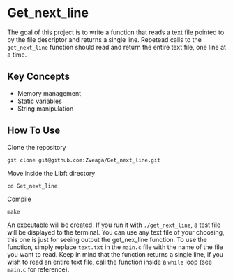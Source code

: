 # Get_next_line

The goal of this project is to write a function that reads a text file pointed to by the file descriptor and returns a single line. Repetead calls to the `get_next_line` function should read and return the entire text file, one line at a time.

## Key Concepts
- Memory management
- Static variables
- String manipulation

## How To Use
Clone the repository
```
git clone git@github.com:Zveaga/Get_next_line.git
```
Move inside the Libft directory
```
cd Get_next_line
```
Compile
```
make
```
An executable will be created. If you run it with `./get_next_line`, a test file will be displayed to the terminal. You can use any text file of your choosing, this one is just for seeing output the get_nex_line function.
To use the function, simply replace `text.txt` in the `main.c` file with the name of the file you want to read. Keep in mind that the function returns a single line, if you wish to read an entire text file, call the function inside a `while` loop (see `main.c` for reference).
